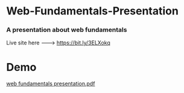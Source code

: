 # Web-Fundamentals-Presentation
### A presentation about web fundamentals
Live site here ---> https://bit.ly/3ELXokq

# Demo
[web fundamentals presentation.pdf](https://github.com/samuel-ma/Web-Fundamentals-Presentation/files/10092556/web.fundamentals.presentation.pdf)
